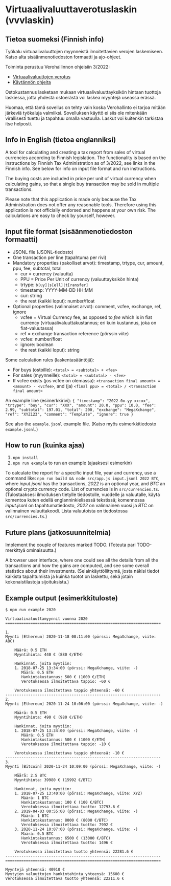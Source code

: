 # Virtuaalivaluuttaverotuslaskin (vvvlaskin)

## Tietoa suomeksi (Finnish info)

Työkalu virtuaalivaluuttojen myynneistä ilmoitettavien verojen laskemiseen. Katso alta sisäänmenotiedoston formaatti ja ajo-ohjeet.

Toiminta perustuu Verohallinnon ohjeisiin 3/2022:
* [Virtuaalivaluuttojen verotus](https://www.vero.fi/syventavat-vero-ohjeet/ohje-hakusivu/48411/virtuaalivaluuttojen-verotus3/)
* [Käytännön ohjeita](https://www.vero.fi/tietoa-verohallinnosta/uutishuone/lehdist%C3%B6tiedotteet/2021/muista-ilmoittaa-virtuaalivaluutoista-saadut-tulot-veroilmoitukselle/)

Ostokustannus lasketaan mukaan virtuaalivaluuttayksikön hintaan tuottoja laskiessa, jotta yhdestä ostoerästä voi laskea myyntejä useassa erässä.

Huomaa, että tämä sovellus on tehty vain koska Verohallinto ei tarjoa mitään järkeviä työkaluja valmiiksi. Sovelluksen käyttö ei siis ole mitenkään virallisesti tuettu ja tapahtuu omalla vastuulla. Laskut voi kuitenkin tarkistaa itse helposti.

## Info in English (tietoa englanniksi)

A tool for calculating and creating a tax report from sales of virtual currencies according to Finnish legislation. The functionality is based on the instructions by Finnish Tax Administration as of 3/2022, see links in the Finnish info. See below for info on input file format and run instructions.

The buying costs are included in price per unit of virtual currency when calculating gains, so that a single buy transaction may be sold in multiple transactions.

Please note that this application is made only because the Tax Administration does not offer any reasonable tools. Therefore using this application is not officially endorsed and happens at your own risk. The calculations are easy to check by yourself, however.

## Input file format (sisäänmenotiedoston formaatti)

* JSONL file (JSONL-tiedosto)
* One transaction per line (tapahtuma per rivi)
* Mandatory properties (pakolliset arvot): timestamp, trtype, cur, amount, ppu, fee, subtotal, total
  * cur = currency (valuutta)
  * PPU = Price Per Unit of currency (valuuttayksikön hinta)
  * trtype: `b[uy]|s[ell]|t[ransfer]`
  * timestamp: YYYY-MM-DD HH:MM
  * cur: string
  * the rest (kaikki loput): number/float
* Optional properties (valinnaiset arvot): comment, vcfee, exchange, ref, ignore
  * vcfee = Virtual Currency fee, as opposed to *fee* which is in fiat currency (virtuaalivaluuttakustannus; eri kuin kustannus, joka on fiat-valuutassa)
  * ref = exchange transaction reference (pörssin viite)
  * vcfee: number/float
  * ignore: boolean
  * the rest (kaikki loput): string

Some calculation rules (laskentasääntöjä):
* For buys (ostoille): `<total> = <subtotal> + <fee>`
* For sales (myynneille): `<total> = <subtotal> - <fee>`
* If vcfee exists (jos vcfee on olemassa): `<transaction final amount> = <amount> - <vcfee>`, and (ja) `<final ppu> = <total> / <transaction final amount>`

An example line (esimerkkirivi):
`{ "timestamp": "2022-0x-yy xx:xx", "trtype": "buy", "cur": "XXX", "amount": 20.0, "ppu": 10.0, "fee": 2.99, "subtotal": 197.01, "total": 200, "exchange": "MegaXchange", "ref": "XYZ123", "comment": "Template", "ignore": true }`

See also the `example.jsonl` example file. (Katso myös esimerkkitiedosto `example.jsonl`.)

## How to run (kuinka ajaa)

1. `npm install`
2. `npm run example` to run an example (ajaaksesi esimerkin)

To calculate the report for a specific input file, year and currency, use a command like: `npm run build && node src/app.js input.jsonl 2022 BTC`, where *input.jsonl* has the transactions, *2022* is an optional year, and *BTC* an optional crypto currency code. List of currencies is in `src/currencies.ts`.
(Tulostaaksesi ilmoituksen tietylle tiedostolle, vuodelle ja valuutalle, käytä komentoa kuten edellä englanninkielisessä tekstissä; komennossa *input.jsonl* on tapahtumatiedosto, *2022* on valinnainen vuosi ja *BTC* on valinnainen valuuttakoodi. Lista valuutoista on tiedostossa `src/currencies.ts`.)

## Future plans (jatkosuunnitelmia)

Implement the couple of features marked TODO.
(Toteuta pari TODO-merkittyä ominaisuutta.)

A browser user interface, where one could see all the details from all the transactions and how the gains are computed, and see some overall statistics about their investments.
(Selainkäyttöliittymä, josta näkisi tiedot kaikista tapahtumista ja kuinka tuotot on laskettu, sekä jotain kokonaistilastoja sijoituksista.)

## Example output (esimerkkituloste)

`$ npm run example 2020`

    Virtuaalivaluuttamyynnit vuonna 2020
    ====================================================================

    1.
    Myynti [Ethereum] 2020-11-18 00:11:00 (pörssi: MegaXchange, viite: ABC)

        Määrä: 0.5 ETH
        Myyntihinta: 440 € (880 €/ETH)

        Hankinnat, joita myytiin:
        1. 2018-07-25 13:34:00 (pörssi: MegaXchange, viite: -)
           Määrä: 0.5 ETH
           Hankintakustannus: 500 € (1000 €/ETH)
           Verotuksessa ilmoitettava tappio: -60 €

        Verotuksessa ilmoitettava tappio yhteensä: -60 €
    --------------------------------------------------------------------
    2.
    Myynti [Ethereum] 2020-11-24 10:06:00 (pörssi: MegaXchange, viite: -)

        Määrä: 0.5 ETH
        Myyntihinta: 490 € (980 €/ETH)

        Hankinnat, joita myytiin:
        1. 2018-07-25 13:34:00 (pörssi: MegaXchange, viite: -)
           Määrä: 0.5 ETH
           Hankintakustannus: 500 € (1000 €/ETH)
           Verotuksessa ilmoitettava tappio: -10 €

        Verotuksessa ilmoitettava tappio yhteensä: -10 €
    --------------------------------------------------------------------
    3.
    Myynti [Bitcoin] 2020-11-24 10:09:00 (pörssi: MegaXchange, viite: -)

        Määrä: 2.5 BTC
        Myyntihinta: 39980 € (15992 €/BTC)

        Hankinnat, joita myytiin:
        1. 2018-07-25 13:40:00 (pörssi: MegaXchange, viite: XYZ)
           Määrä: 1 BTC
           Hankintakustannus: 100 € (100 €/BTC)
           Verotuksessa ilmoitettava tuotto: 12793.6 €
        2. 2019-04-03 00:55:00 (pörssi: MegaXchange, viite: -)
           Määrä: 1 BTC
           Hankintakustannus: 8000 € (8000 €/BTC)
           Verotuksessa ilmoitettava tuotto: 7992 €
        3. 2020-11-24 10:07:00 (pörssi: MegaXchange, viite: -)
           Määrä: 0.5 BTC
           Hankintakustannus: 6500 € (13000 €/BTC)
           Verotuksessa ilmoitettava tuotto: 1496 €

        Verotuksessa ilmoitettava tuotto yhteensä: 22281.6 €
    --------------------------------------------------------------------
    ====================================================================

    Myyntejä yhteensä: 40910 €
    Myytyjen valuuttojen hankintahinta yhteensä: 15600 €
    Verotuksessa ilmoitettava tuotto yhteensä: 22211.6 €
